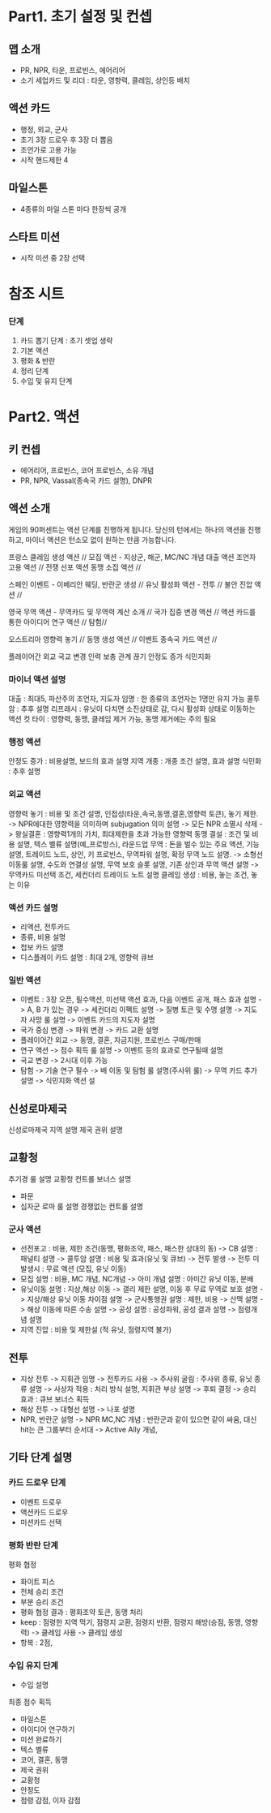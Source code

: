 # Part1. 초기 설정 및 컨셉
## 맵 소개
- PR, NPR, 타운, 프로빈스, 에어리어
- 소기 세업카드 및 리더 : 타운, 영향력, 클레임, 상인등 배치
## 액션 카드
- 행정, 외교, 군사
- 초기 3장 드로우 후 3장 더 뽑음
- 조언가로 고용 가능
- 시작 핸드제한 4
## 마일스톤
- 4종류의 마일 스톤 마다 한장씩 공개
## 스타트 미션
- 시작 미션 중 2장 선택

# 참조 시트 
### 단계
1) 카드 뽑기 단계 : 초기 셋업 생략
2) 기본 액션 
3) 평화 & 반란
4) 정리 단계
5)  수입 및 유지 단계

# Part2. 액션
## 키 컨셉
- 에어리어, 프로빈스, 코어 프로빈스, 소유 개념
- PR, NPR, Vassal(종속국 카드 설명), DNPR

## 액션 소개
게임의 90퍼센트는 액션 단계를 진행하게 됩니다.
당신의 턴에서는 하나의 액션을 진행하고, 마이너 액션은 턴소모 없이 원하는 만큼 가능합니다.


프랑스
클레임 생성 액션 //
모집 액션 - 지상군, 해군, MC/NC 개념 
대출 액션 
조언자 고용 액션 //
전쟁 선포 액션 
동맹 소집 액션 //

스페인
이벤트 - 이베리안 웨딩, 반란군 생성 //
유닛 활성화 액션 - 전투 //
불안 진압 액션 //

영국
무역 액션 - 무역카드 및 무역력 계산 소개 //
국가 집중 변경 액션 //
액션 카드를 통한 아이디어 연구 액션 //
탐험//


오스트리아
영향력 놓기 //
동맹 생성 액션 //
이벤트 종속국 카드 액션 //

플레이어간 외교
국교 변경
인력 보충
관계 끊기
안정도 증가
식민지화



### 마이너 액션 설명
대출 : 최대5, 파산주의
조언자, 지도자 임명 : 한 종류의 조언자는 1명만 유지 가능
콜투암 : 추후 설명
리프래시 : 유닛이 다치면 소진상태로 감, 다시 활성화 상태로 이동하는 액션
컷 타이 : 영향력, 동맹, 클레임 제거 가능, 동맹 제거에는 주의 필요

### 행정 액션
안정도 증가 : 비용설명, 보드의 효과 설명
지역 개종 : 개종 조건 설명, 효과 설명
식민화 : 추후 설명

### 외교 액션
영향력 놓기 : 비용 및 조건 설명, 인접성(타운,속국,동맹,결혼,영향력 토큰), 놓기 제한.
-> NPR에대한 영향력을 의미하며 subjugation 의미 설명
-> 모든 NPR 소멸시 삭제
-> 왕실결혼 : 영향력1개의 가치, 최대제한을 초과 가능한 영향력
동맹 결설 : 조건 및 비용 설명, 텍스 벨류 설명(예_프로방스), 라운드업
무역 : 돈을 벌수 있는 주요 액션, 기능 설명, 트레이드 노드, 상인, 키 프로빈스, 무역파워 설명, 확정 무역 노드 설명. 
-> 소형선 이동룰 설명, 수도와 연결성 설명, 무역 보호 슬롯 설명, 기존 상인과 무역 액션 설명
-> 무역카드 미선택 조건, 세컨더리 트레이드 노트 설명
클레임 생성 : 비용, 놓는 조건, 놓는 이유

### 액션 카드 설명
- 리액션, 전투카드
- 종류, 비용 설명
- 첩보 카드 설명
- 디스플레이 카드 설명 : 최대 2개, 영향력 큐브
### 일반 액션
- 이벤트 : 3장 오픈, 필수액션, 미선택 액션 효과, 다음 이벤트 공개, 패스 효과 설명
  -> A, B 가 있는 경우 
  -> 세컨더리 이펙트 설명
  -> 질병 토큰 및 수명 설명
  -> 지도자 사망 룰 설명
  -> 이벤트 카드의 지도자 설명 
- 국가 중심 변경 
  -> 파워 변경
  -> 카드 교환 설명
- 플레이어간 외교
  -> 동맹, 결혼, 자금지원, 프로빈스 구매/판매
- 연구 액션
  -> 점수 획득 룰 설명
  -> 이벤트 등의 효과로 연구될때 설명
- 국교 변경
  -> 2시대 이후 가능
- 탐험
  -> 기술 연구 필수
  -> 배 이동 및 탐험 룰 설명(주사위 룰)
  -> 무역 카드 추가 설명
  -> 식민지화 액션 설


## 신성로마제국
신성로마제국 지역 설명
제국 권위 설명

## 교황청
추기경 룰 설명
교황청 컨트롤 보너스 설명
- 파문
- 십자군
로마 룰 설명
경쟁없는 컨트롤 설명


### 군사 액션
- 선전포고 : 비용, 제한 조건(동맹, 평화조약, 패스, 패스한 상대의 동)
  -> CB 설명 : 패널티 설명
  -> 콜투암 설명 : 비용 및 효과(유닛 및 큐브)
  -> 전투 발생 
  -> 전투 미 발생시 : 무료 액션 (모집, 유닛 이동)
-  모집 설명 : 비용, MC 개념, NC개념
  -> 아미 개념 설명 : 아미간 유닛 이동, 분배
-  유닛이동 설명 : 지상,해상 이동
  -> 갤리 제한 설명, 이동 후 무료 무역로 보호 설명
  -> 지상/해상 유닛 이동 차이점 설명
  -> 군사통행권 설명 : 제한, 비용
  -> 산맥 설명
  -> 해상 이동에 따른 수송 설명
  -> 공성 설명 : 공성파워, 공성 결과 설명
  -> 점령개념 설명
- 지역 진압 : 비용 및 제한설 (적 유닛, 점령지역 불가)

## 전투 
- 지상 전투
  -> 지휘관 임명
  -> 전투카드 사용
  -> 주사위 굴림 : 주사위 종류, 유닛 종류 설명
  -> 사상자 적용 : 처리 방식 설명, 지휘관 부상 설명
  -> 후퇴 결정
  -> 승리 효과 : 큐브 보너스 획득
- 해상 전투
  -> 대형선 설명
  -> 나포 설명
- NPR, 반란군 설명
  -> NPR MC,NC 개념 : 반란군과 같이 있으면 같이 싸움, 대신 hit는 큰 그룹부터 순서대
  -> Active Ally 개념,



## 기타 단계 설명
### 카드 드로우 단계
- 이벤트 드로우
- 액션카드 드로우
- 미션카드 선택

### 평화 반란 단계

평화 협정
- 화이트 피스
- 전체 승리 조건
- 부분 승리 조건
- 평화 협정 결과 : 평화조약 토큰, 동맹 처리
- keep : 점령한 지역 먹기, 점령지 교환, 점령지 반환, 점령지 해방(승점, 동맹, 영향력)
  -> 클레임 사용
  -> 클레임 생성
- 항복 : 2점, 

### 수입 유지 단계
- 수입 설명



최종 점수 획득
- 마일스톤
- 아이디어 연구하기
- 미션 완료하기
- 텍스 벨류
- 코어, 결혼, 동맹
- 제국 권위
- 교황청
- 안정도
- 점령 감점, 이자 감점